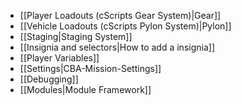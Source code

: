 * [[Player Loadouts (cScripts Gear System)|Gear]]
* [[Vehicle Loadouts (cScripts Pylon System)|Pylon]]
* [[Staging|Staging System]]
* [[Insignia and selectors|How to add a insignia]]
* [[Player Variables]]
* [[Settings|CBA-Mission-Settings]]
* [[Debugging]]
* [[Modules|Module Framework]]